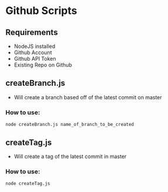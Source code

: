 # Github Scripts 

## Requirements
* NodeJS installed
* Github Account
* Github API Token
* Existing Repo on Github

## createBranch.js 
* Will create a branch based off of the latest commit on master

### How to use:
`node createBranch.js name_of_branch_to_be_created`

## createTag.js
* Will create a tag of the latest commit in master

### How to use:
`node createTag.js`